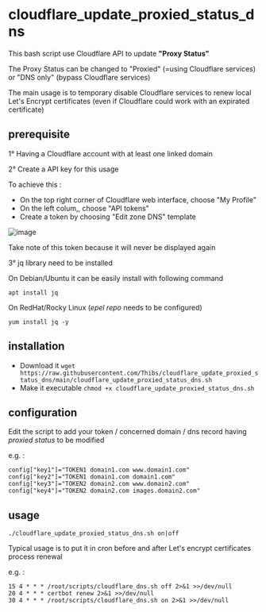 # cloudflare_update_proxied_status_dns

This bash script use Cloudflare API to update **"Proxy Status"** 

The Proxy Status can be changed to "Proxied" (=using Cloudflare services) or "DNS only" (bypass Cloudflare services)

The main usage is to temporary disable Cloudflare services to renew local Let's Encrypt certificates (even if Cloudflare could work with an expirated certificate)

## prerequisite

1° Having a Cloudflare account with at least one linked domain

2° Create a API key for this usage

To achieve this :

- On the top right corner of Cloudflare web interface, choose "My Profile"
- On the left colum,, choose "API tokens"
- Create a token by choosing "Edit zone DNS" template

![image](https://github.com/user-attachments/assets/72c93d27-2059-49af-99e7-42d87964b893)

Take note of this token because it will never be displayed again

3° jq library need to be installed

On Debian/Ubuntu it can be easily install with following command

`apt install jq`

On RedHat/Rocky Linux (*epel repo* needs to be configured)

`yum install jq -y`

## installation

- Download it `wget https://raw.githubusercontent.com/Thibs/cloudflare_update_proxied_status_dns/main/cloudflare_update_proxied_status_dns.sh`
- Make it executable `chmod +x cloudflare_update_proxied_status_dns.sh`

## configuration

Edit the script to add your token / concerned domain / dns record having *proxied status* to be modified

e.g. :

```
config["key1"]="TOKEN1 domain1.com www.domain1.com"
config["key2"]="TOKEN1 domain1.com domain1.com"
config["key3"]="TOKEN2 domain2.com www.domain2.com"
config["key4"]="TOKEN2 domain2.com images.domain2.com"
```

## usage

`./cloudflare_update_proxied_status_dns.sh on|off`

Typical usage is to put it in cron before and after Let's encrypt certificates process renewal

e.g. :

```
15 4 * * * /root/scripts/cloudflare_dns.sh off 2>&1 >>/dev/null
20 4 * * * certbot renew 2>&1 >>/dev/null
30 4 * * * /root/scripts/cloudflare_dns.sh on 2>&1 >>/dev/null
```
